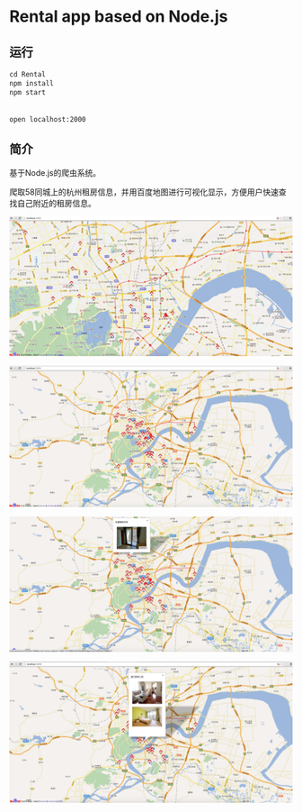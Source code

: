# Rental app based on Node.js

## 运行

	cd Rental
	npm install
	npm start


	open localhost:2000

## 简介

基于Node.js的爬虫系统。

爬取58同城上的杭州租房信息，并用百度地图进行可视化显示，方便用户快速查找自己附近的租房信息。



![img](./views/image/1.png)   



![img](./views/image/2.png)



![img](./views/image/3.png)      

![img](./views/image/4.png)



